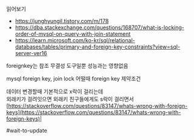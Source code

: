 읽어보기
- https://junghyungil.tistory.com/m/178
- https://dba.stackexchange.com/questions/168707/what-is-locking-order-of-mysql-on-query-with-join-statement
- https://learn.microsoft.com/ko-kr/sql/relational-databases/tables/primary-and-foreign-key-constraints?view=sql-server-ver16


foreignkey는 참조 무결성 도구일뿐 성능과는 영향없음

mysql foreign key, join lock
어떨때 foreign key 제약조건

데이터 변경할때 기본적으로 x락이 걸리는데  
외래키가 걸려잇으면 외래키 친구들에게도 s락이 걸리면서  
[https://stackoverflow.com/questions/83147/whats-wrong-with-foreign-keys](https://stackoverflow.com/questions/83147/whats-wrong-with-foreign-keys)|


#wait-to-update